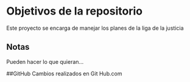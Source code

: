 # Objetivos de la repositorio

Este proyecto se encarga de manejar los planes de la liga de la justicia


## Notas
Pueden hacer lo que quieran...

##GitHub
Cambios realizados en Git Hub.com
